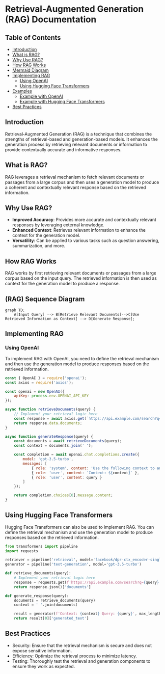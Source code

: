 # Retrieval-Augmented Generation (RAG) Documentation

## Table of Contents
- [Introduction](#introduction)
- [What is RAG?](#what-is-rag)
- [Why Use RAG?](#why-use-rag)
- [How RAG Works](#how-rag-works)
- [Mermaid Diagram](#rag-sequence-diagram)
- [Implementing RAG](#implementing-rag)
  - [Using OpenAI](#using-openai)
  - [Using Hugging Face Transformers](#using-hugging-face-transformers)
- [Examples](#examples)
  - [Example with OpenAI](#example-with-openai)
  - [Example with Hugging Face Transformers](#example-with-hugging-face-transformers)
- [Best Practices](#best-practices)

## Introduction
Retrieval-Augmented Generation (RAG) is a technique that combines the strengths of retrieval-based and generation-based models. It enhances the generation process by retrieving relevant documents or information to provide contextually accurate and informative responses.

## What is RAG?
RAG leverages a retrieval mechanism to fetch relevant documents or passages from a large corpus and then uses a generation model to produce a coherent and contextually relevant response based on the retrieved information.

## Why Use RAG?
- **Improved Accuracy**: Provides more accurate and contextually relevant responses by leveraging external knowledge.
- **Enhanced Context**: Retrieves relevant information to enhance the context for the generation model.
- **Versatility**: Can be applied to various tasks such as question answering, summarization, and more.

## How RAG Works
RAG works by first retrieving relevant documents or passages from a large corpus based on the input query. The retrieved information is then used as context for the generation model to produce a response.

## (RAG) Sequence Diagram
```mermaid
graph TD;
    A[Input Query] --> B[Retrieve Relevant Documents]-->C[Use Retrieved Information as Context] --> D[Generate Response];
```

## Implementing RAG

### Using OpenAI
To implement RAG with OpenAI, you need to define the retrieval mechanism and then use the generation model to produce responses based on the retrieved information.

```javascript
const { OpenAI } = require('openai');
const axios = require('axios');

const openai = new OpenAI({
    apiKey: process.env.OPENAI_API_KEY
});

async function retrieveDocuments(query) {
    // Implement your retrieval logic here
    const response = await axios.get(`https://api.example.com/search?q=${query}`);
    return response.data.documents;
}

async function generateResponse(query) {
    const documents = await retrieveDocuments(query);
    const context = documents.join(' ');

    const completion = await openai.chat.completions.create({
        model: 'gpt-3.5-turbo',
        messages: [
            { role: 'system', content: 'Use the following context to answer the query.' },
            { role: 'user', content: `Context: ${context}` },
            { role: 'user', content: query }
        ]
    });

    return completion.choices[0].message.content;
}
```

## Using Hugging Face Transformers

Hugging Face Transformers can also be used to implement RAG. You can define the retrieval mechanism and use the generation model to produce responses based on the retrieved information.

```python
from transformers import pipeline
import requests

retriever = pipeline('retrieval', model='facebook/dpr-ctx_encoder-single-nq-base')
generator = pipeline('text-generation', model='gpt-3.5-turbo')

def retrieve_documents(query):
    # Implement your retrieval logic here
    response = requests.get(f'https://api.example.com/search?q={query}')
    return response.json()['documents']

def generate_response(query):
    documents = retrieve_documents(query)
    context = ' '.join(documents)

    result = generator(f'Context: {context} Query: {query}', max_length=200)
    return result[0]['generated_text']
```

## Best Practices

- Security: Ensure that the retrieval mechanism is secure and does not expose sensitive information.
- Efficiency: Optimize the retrieval process to minimize latency.
- Testing: Thoroughly test the retrieval and generation components to ensure they work as expected.
